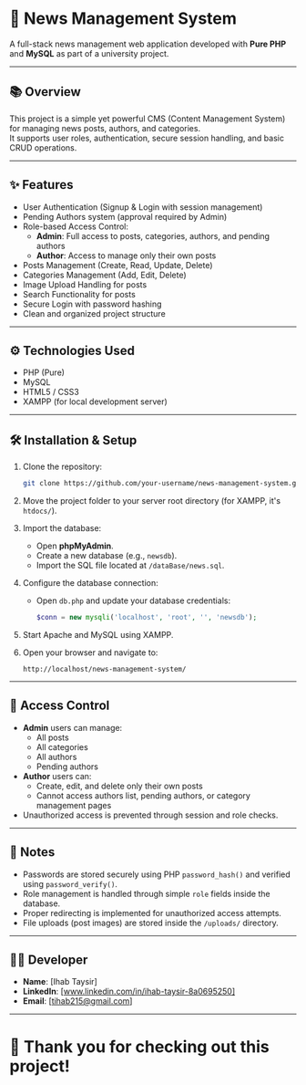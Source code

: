 # 📰 News Management System

A full-stack news management web application developed with **Pure PHP** and **MySQL** as part of a university project.

---

## 📚 Overview

This project is a simple yet powerful CMS (Content Management System) for managing news posts, authors, and categories.  
It supports user roles, authentication, secure session handling, and basic CRUD operations.

---

## ✨ Features

- User Authentication (Signup & Login with session management)
- Pending Authors system (approval required by Admin)
- Role-based Access Control:
  - **Admin**: Full access to posts, categories, authors, and pending authors
  - **Author**: Access to manage only their own posts
- Posts Management (Create, Read, Update, Delete)
- Categories Management (Add, Edit, Delete)
- Image Upload Handling for posts
- Search Functionality for posts
- Secure Login with password hashing
- Clean and organized project structure

---

## ⚙️ Technologies Used

- PHP (Pure)
- MySQL
- HTML5 / CSS3
- XAMPP (for local development server)

---

## 🛠️ Installation & Setup

1. Clone the repository:
   ```bash
   git clone https://github.com/your-username/news-management-system.git
   ```

2. Move the project folder to your server root directory (for XAMPP, it's `htdocs/`).

3. Import the database:
   - Open **phpMyAdmin**.
   - Create a new database (e.g., `newsdb`).
   - Import the SQL file located at `/dataBase/news.sql`.

4. Configure the database connection:
   - Open `db.php` and update your database credentials:
     ```php
     $conn = new mysqli('localhost', 'root', '', 'newsdb');
     ```

5. Start Apache and MySQL using XAMPP.

6. Open your browser and navigate to:
   ```
   http://localhost/news-management-system/
   ```

---


## 🔐 Access Control

- **Admin** users can manage:
  - All posts
  - All categories
  - All authors
  - Pending authors
- **Author** users can:
  - Create, edit, and delete only their own posts
  - Cannot access authors list, pending authors, or category management pages
- Unauthorized access is prevented through session and role checks.

---

## 📌 Notes

- Passwords are stored securely using PHP `password_hash()` and verified using `password_verify()`.
- Role management is handled through simple `role` fields inside the database.
- Proper redirecting is implemented for unauthorized access attempts.
- File uploads (post images) are stored inside the `/uploads/` directory.

---

## 🧑‍💻 Developer

- **Name**: [Ihab Taysir]
- **LinkedIn**: [www.linkedin.com/in/ihab-taysir-8a0695250]
- **Email**: [tihab215@gmail.com]

---

# 🚀 Thank you for checking out this project!
